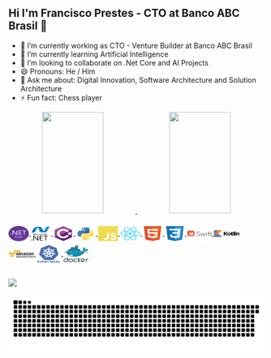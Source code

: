 ## Hi I'm Francisco Prestes - CTO at Banco ABC Brasil 👋

- 🔭 I’m currently working as CTO - Venture Builder at Banco ABC Brasil
- 🌱 I’m currently learning Artificial Intelligence
- 👯 I’m looking to collaborate on .Net Core and AI Projects
- 😄 Pronouns: He / Him
- 💬 Ask me about: Digital Innovation, Software Architecture and Solution Architecture 
- ⚡ Fun fact: Chess player

<!--
- 🤔 I’m looking for help with ...
- 📫 How to reach me: ...
-->


<div align="center">
  <a href="https://github.com/FranciscoPrestes">
  <img height="200em" width="49%" src="https://github-readme-stats.vercel.app/api?username=FranciscoPrestes&show_icons=true&theme=dark&include_all_commits=true&count_private=true"/>
  <img height="200em" width="49%" src="https://github-readme-stats.vercel.app/api/top-langs/?username=FranciscoPrestes&layout=compact&langs_count=7&theme=dark"/>
</div>
<div style="display: inline_block"><br>
  
  <img align="center" alt="DotNetCore" height="30" width="40" src="https://raw.githubusercontent.com/devicons/devicon/master/icons/dotnetcore/dotnetcore-original.svg">
  <img align="center" alt="DotNet" height="30" width="40" src="https://raw.githubusercontent.com/devicons/devicon/master/icons/dot-net/dot-net-original-wordmark.svg">
  <img align="center" alt="Csharp" height="30" width="40" src="https://raw.githubusercontent.com/devicons/devicon/master/icons/csharp/csharp-original.svg">
  <img align="center" alt="Python" height="30" width="40" src="https://raw.githubusercontent.com/devicons/devicon/master/icons/python/python-original.svg">
  <img align="center" alt="Js" height="30" width="40" src="https://raw.githubusercontent.com/devicons/devicon/master/icons/javascript/javascript-plain.svg">
  <img align="center" alt="React" height="30" width="40" src="https://raw.githubusercontent.com/devicons/devicon/master/icons/react/react-original.svg">
  <img align="center" alt="HTML" height="30" width="40" src="https://raw.githubusercontent.com/devicons/devicon/master/icons/html5/html5-original.svg">
  <img align="center" alt="CSS" height="30" width="40" src="https://raw.githubusercontent.com/devicons/devicon/master/icons/css3/css3-original.svg">
  <img align="center" alt="Swift" height="40" width="50" src="https://raw.githubusercontent.com/devicons/devicon/master/icons/swift/swift-original-wordmark.svg">
   <img align="center" alt="Kotlin" height="40" width="50" src="https://raw.githubusercontent.com/devicons/devicon/master/icons/kotlin/kotlin-original-wordmark.svg">
  
   <img align="center" alt="AWS" height="40" width="50" src="https://raw.githubusercontent.com/devicons/devicon/master/icons/amazonwebservices/amazonwebservices-original-wordmark.svg">
   <img align="center" alt="Kubernetes" height="40" width="50" src="https://raw.githubusercontent.com/devicons/devicon/master/icons/kubernetes/kubernetes-plain-wordmark.svg">
   <img align="center" alt="Docker" height="40" width="50" src="https://raw.githubusercontent.com/devicons/devicon/master/icons/docker/docker-original-wordmark.svg">
  
   
   
  
  
  
  
  
  </div>
  
  ##
 
<div> 
  <a href="https://www.linkedin.com/in/franciscoprestes/" target="_blank"><img src="https://img.shields.io/badge/-LinkedIn-%230077B5?style=for-the-badge&logo=linkedin&logoColor=white" target="_blank"></a> 
 
  

![Snake animation](https://raw.githubusercontent.com/FranciscoPrestes/FranciscoPrestes/main/github-contribution-grid-snake.svg)

  
</div>

